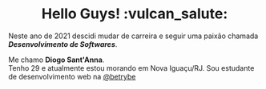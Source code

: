 <h1 align="center">Hello Guys! :vulcan_salute:</h1>

<p alingn="center"></p>Neste ano de 2021 descidi mudar de carreira e seguir uma paixão chamada <strong><em>Desenvolvimento de Softwares</em></strong>.</p>
<p>Me chamo <strong>Diogo Sant'Anna</strong>.
</br>
Tenho 29 e atualmente estou morando em Nova Iguaçu/RJ.
Sou estudante de desenvolvimento web na <a href="https://www.betrybe.com/" target="_blank">@betrybe</a>
</p>
